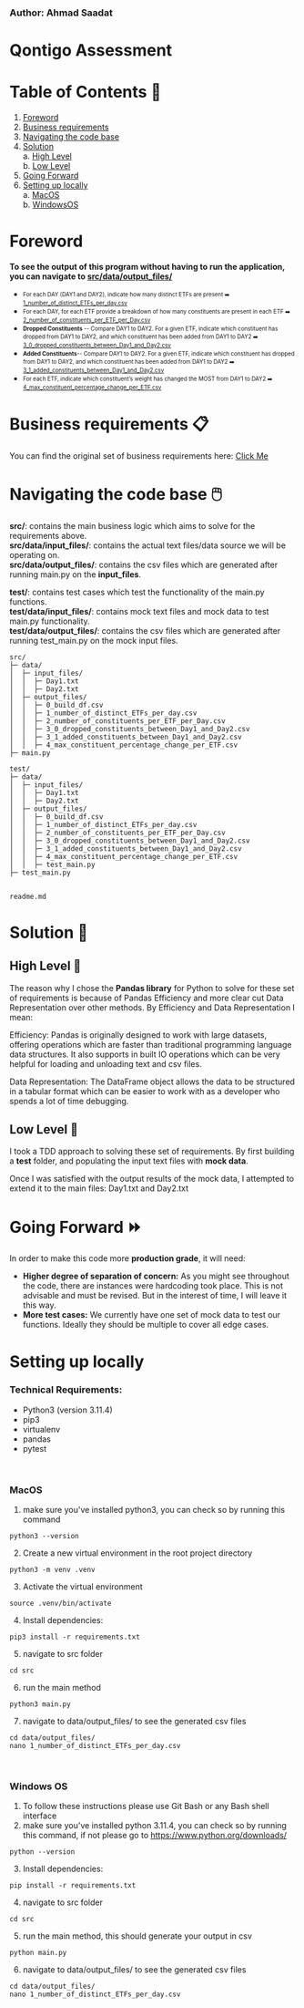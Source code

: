 ### Author: Ahmad Saadat
# Qontigo Assessment 

# Table of Contents 📝

1. [Foreword](#foreword)
2. [Business requirements](#business-requirements-📋)
3. [Navigating the code base](#navigating-the-code-base-🖱️)
4. [Solution](#solution-🔧) <br>
    a. [High Level](#high-level-🐼) <br>
    b. [Low Level](#low-level-🧪)
5. [Going Forward](#going-forward-⏩)
6. [Setting up locally](#setting-up-locally) <br>
    a. [MacOS](#macos) <br>
    b. [WindowsOS](#windows-os)

# Foreword

**To see the output of this program without having to run the application, you can navigate to [src/data/output_files/](https://github.com/ahmadsaadat/Work_Python_Assessment_Qontigo/tree/main/src/data/output_files)**

- <sub><sup>For each DAY (DAY1 and DAY2), indicate how many distinct ETFs are present ➡️ [1_number_of_distinct_ETFs_per_day.csv](https://github.com/ahmadsaadat/Work_Python_Assessment_Qontigo/blob/main/src/data/output_files/1_number_of_distinct_ETFs_per_day.csv)</sup></sub>
- <sub><sup> For each DAY, for each ETF provide a breakdown of how many constituents are present in each ETF ➡️ [2_number_of_constituents_per_ETF_per_Day.csv](https://github.com/ahmadsaadat/Work_Python_Assessment_Qontigo/blob/main/src/data/output_files/2_number_of_constituents_per_ETF_per_Day.csv) </sup></sub>
- <sub><sup> **Dropped Constituents** -- Compare DAY1 to DAY2. For a given ETF, indicate which constituent has dropped from DAY1 to DAY2, and which constituent has been added from DAY1 to DAY2 ➡️ [3_0_dropped_constituents_between_Day1_and_Day2.csv](https://github.com/ahmadsaadat/Work_Python_Assessment_Qontigo/blob/main/src/data/output_files/3_0_dropped_constituents_between_Day1_and_Day2.csv) </sup></sub>
- <sub><sup> **Added Constituents**-- Compare DAY1 to DAY2. For a given ETF, indicate which constituent has dropped from DAY1 to DAY2, and which constituent has been added from DAY1 to DAY2 ➡️ [3_1_added_constituents_between_Day1_and_Day2.csv](https://github.com/ahmadsaadat/Work_Python_Assessment_Qontigo/blob/main/src/data/output_files/3_1_added_constituents_between_Day1_and_Day2.csv) </sup></sub>
- <sub><sup> For each ETF, indicate which constituent’s weight has changed the MOST from DAY1 to DAY2 ➡️ [4_max_constituent_percentage_change_per_ETF.csv](https://github.com/ahmadsaadat/Work_Python_Assessment_Qontigo/blob/main/src/data/output_files/4_max_constituent_percentage_change_per_ETF.csv) </sup></sub>


# Business requirements 📋

You can find the original set of business requirements here: [Click Me](https://qontigo-assessment.s3.amazonaws.com/Coding+Exercise.pdf)

# Navigating the code base :computer_mouse:
**src/**: contains the main business logic which aims to solve for the requirements above. <br>
**src/data/input_files/**: contains the actual text files/data source we will be operating on. <br>
**src/data/output_files/**: contains the csv files which are generated after running main.py on the **input_files**. <br>

**test/**: contains test cases which test the functionality of the main.py functions. <br>
**test/data/input_files/**: contains mock text files and mock data to test main.py functionality. <br>
**test/data/output_files/**: contains the csv files which are generated after running test_main.py on the mock input files.<br>


```
src/
├─ data/
│  ├─ input_files/
│  │  ├─ Day1.txt
│  │  ├─ Day2.txt
│  ├─ output_files/
│  │  ├─ 0_build_df.csv
│  │  ├─ 1_number_of_distinct_ETFs_per_day.csv
│  │  ├─ 2_number_of_constituents_per_ETF_per_Day.csv
│  │  ├─ 3_0_dropped_constituents_between_Day1_and_Day2.csv
│  │  ├─ 3_1_added_constituents_between_Day1_and_Day2.csv
│  │  ├─ 4_max_constituent_percentage_change_per_ETF.csv
├─ main.py

test/
├─ data/
│  ├─ input_files/
│  │  ├─ Day1.txt
│  │  ├─ Day2.txt
│  ├─ output_files/
│  │  ├─ 0_build_df.csv
│  │  ├─ 1_number_of_distinct_ETFs_per_day.csv
│  │  ├─ 2_number_of_constituents_per_ETF_per_Day.csv
│  │  ├─ 3_0_dropped_constituents_between_Day1_and_Day2.csv
│  │  ├─ 3_1_added_constituents_between_Day1_and_Day2.csv
│  │  ├─ 4_max_constituent_percentage_change_per_ETF.csv
│  │  ├─ test_main.py
├─ test_main.py


readme.md

```

# Solution 🔧

## High Level 🐼
The reason why I chose the **Pandas library** for Python to solve for these set of requirements is because of Pandas Efficiency and more clear cut Data Representation over other methods. By Efficiency and Data Representation I mean:

Efficiency: Pandas is originally designed to work with large datasets, offering operations which are faster than traditional programming language data structures. It also supports in built IO operations which can be very helpful for loading and unloading text and csv files.

Data Representation: The DataFrame object allows the data to be structured in a tabular format which can be easier to work with as a developer who spends a lot of time debugging.

## Low Level 🧪
I took a TDD approach to solving these set of requirements. By first building a **test** folder, and populating the input text files with **mock data**.

Once I was satisfied with the output results of the mock data, I attempted to extend it to the main files: Day1.txt and Day2.txt


# Going Forward ⏩

In order to make this code more **production grade**, it will need:
- **Higher degree of separation of concern:** As you might see throughout the code, there are instances were hardcoding took place. This is not advisable and must be revised. But in the interest of time, I will leave it this way.
- **More test cases:** We currently have one set of mock data to test our functions. Ideally they should be multiple to cover all edge cases.

# Setting up locally
### Technical Requirements:
- Python3 (version 3.11.4)
- pip3
- virtualenv
- pandas
- pytest

<br>

### MacOS
1. make sure you've installed python3, you can check so by running this command
```
python3 --version
```
2. Create a new virtual environment in the root project directory
```
python3 -m venv .venv
```
3. Activate the virtual environment
```
source .venv/bin/activate
```
4. Install dependencies:
```
pip3 install -r requirements.txt
```
5. navigate to src folder
```
cd src
```
6. run the main method
```
python3 main.py
```
7. navigate to data/output_files/ to see the generated csv files
```
cd data/output_files/
nano 1_number_of_distinct_ETFs_per_day.csv
```

<br>

### Windows OS
1. To follow these instructions please use Git Bash or any Bash shell interface
2. make sure you've installed python 3.11.4, you can check so by running this command, if not please go to https://www.python.org/downloads/
```
python --version
```
3. Install dependencies:
```
pip install -r requirements.txt
```
4. navigate to src folder
```
cd src
```
5. run the main method, this should generate your output in csv
```
python main.py
```
6. navigate to data/output_files/ to see the generated csv files
```
cd data/output_files/
nano 1_number_of_distinct_ETFs_per_day.csv
```